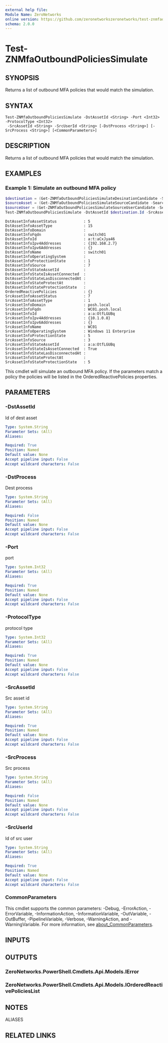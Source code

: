 ```yaml
---
external help file:
Module Name: ZeroNetworks
online version: https://github.com/zeronetworkszeronetworks/test-znmfaoutboundpoliciessimulate
schema: 2.0.0
---
```


# Test-ZNMfaOutboundPoliciesSimulate

## SYNOPSIS
Returns a list of outbound MFA policies that would match the simulation.

## SYNTAX

```
Test-ZNMfaOutboundPoliciesSimulate -DstAssetId <String> -Port <Int32> -ProtocolType <Int32>
 -SrcAssetId <String> -SrcUserId <String> [-DstProcess <String>] [-SrcProcess <String>] [<CommonParameters>]
```

## DESCRIPTION
Returns a list of outbound MFA policies that would match the simulation.

## EXAMPLES

### Example 1: Simulate an outbound MFA policy
```powershell
$destination = (Get-ZNMfaOutboundPoliciesSimulateDesinationCandidate -Search switch01).Items
$sourceAsset = (Get-ZNMfaOutboundPoliciesSimulateSourceCandidate -Search WC01).Items
$sourceUser = (Get-ZNMfaOutboundPoliciesSimulateSourceUserCandidate -Search test).Items
Test-ZNMfaOutboundPoliciesSimulate -DstAssetId $destination.Id -SrcAssetId $sourceAsset.Id -SrcUserId $sourceUser.Id -Port 22 -ProtocolType 6
```

```output
DstAssetInfoAssetStatus            : 5
DstAssetInfoAssetType              : 15
DstAssetInfoDomain                 : 
DstAssetInfoFqdn                   : switch01
DstAssetInfoId                     : a:t:aCxJya46
DstAssetInfoIpv4Addresses          : {192.168.2.7}
DstAssetInfoIpv6Addresses          : {}
DstAssetInfoName                   : switch01
DstAssetInfoOperatingSystem        : 
DstAssetInfoProtectionState        : 1
DstAssetInfoSource                 : 7
DstAssetInfoStateAssetId           : 
DstAssetInfoStateIsAssetConnected  : 
DstAssetInfoStateLasDisconnectedAt : 
DstAssetInfoStateProtectAt         : 
DstAssetInfoStateProtectionState   : 
OrderedReactivePolicies            : {}
SrcAssetInfoAssetStatus            : 7
SrcAssetInfoAssetType              : 1
SrcAssetInfoDomain                 : posh.local
SrcAssetInfoFqdn                   : WC01.posh.local
SrcAssetInfoId                     : a:a:OtfLGUBq
SrcAssetInfoIpv4Addresses          : {10.1.0.8}
SrcAssetInfoIpv6Addresses          : {}
SrcAssetInfoName                   : WC01
SrcAssetInfoOperatingSystem        : Windows 11 Enterprise
SrcAssetInfoProtectionState        : 5
SrcAssetInfoSource                 : 3
SrcAssetInfoStateAssetId           : a:a:OtfLGUBq
SrcAssetInfoStateIsAssetConnected  : True
SrcAssetInfoStateLasDisconnectedAt : 
SrcAssetInfoStateProtectAt         : 
SrcAssetInfoStateProtectionState   : 5
```

This cmdlet will simulate an outbound MFA policy.
If the parameters match a policy the policies will be listed in the OrderedReactivePolicies properties.

## PARAMETERS

### -DstAssetId
Id of dest asset

```yaml
Type: System.String
Parameter Sets: (All)
Aliases:

Required: True
Position: Named
Default value: None
Accept pipeline input: False
Accept wildcard characters: False
```

### -DstProcess
Dest process

```yaml
Type: System.String
Parameter Sets: (All)
Aliases:

Required: False
Position: Named
Default value: None
Accept pipeline input: False
Accept wildcard characters: False
```

### -Port
port

```yaml
Type: System.Int32
Parameter Sets: (All)
Aliases:

Required: True
Position: Named
Default value: None
Accept pipeline input: False
Accept wildcard characters: False
```

### -ProtocolType
protocol type

```yaml
Type: System.Int32
Parameter Sets: (All)
Aliases:

Required: True
Position: Named
Default value: None
Accept pipeline input: False
Accept wildcard characters: False
```

### -SrcAssetId
Src asset id

```yaml
Type: System.String
Parameter Sets: (All)
Aliases:

Required: True
Position: Named
Default value: None
Accept pipeline input: False
Accept wildcard characters: False
```

### -SrcProcess
Src process

```yaml
Type: System.String
Parameter Sets: (All)
Aliases:

Required: False
Position: Named
Default value: None
Accept pipeline input: False
Accept wildcard characters: False
```

### -SrcUserId
Id of src user

```yaml
Type: System.String
Parameter Sets: (All)
Aliases:

Required: True
Position: Named
Default value: None
Accept pipeline input: False
Accept wildcard characters: False
```

### CommonParameters
This cmdlet supports the common parameters: -Debug, -ErrorAction, -ErrorVariable, -InformationAction, -InformationVariable, -OutVariable, -OutBuffer, -PipelineVariable, -Verbose, -WarningAction, and -WarningVariable. For more information, see [about_CommonParameters](http://go.microsoft.com/fwlink/?LinkID=113216).

## INPUTS

## OUTPUTS

### ZeroNetworks.PowerShell.Cmdlets.Api.Models.IError

### ZeroNetworks.PowerShell.Cmdlets.Api.Models.IOrderedReactivePoliciesList

## NOTES

ALIASES

## RELATED LINKS

